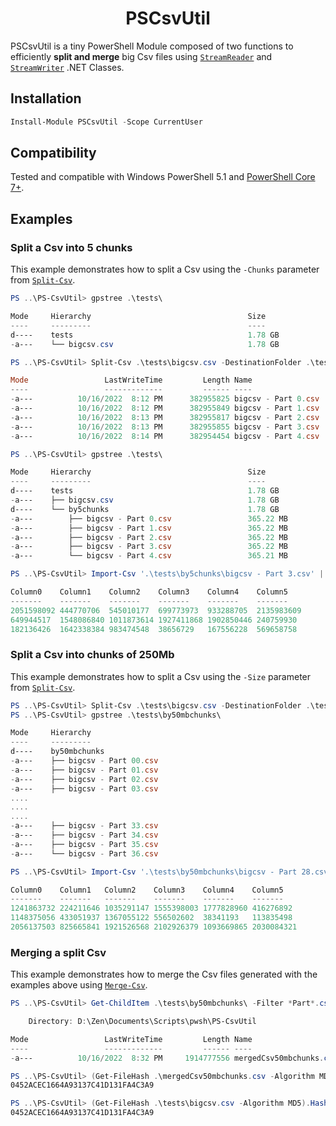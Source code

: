<h1 align="center">PSCsvUtil</h1>

PSCsvUtil is a tiny PowerShell Module composed of two functions to efficiently __split and merge__ big Csv files using [`StreamReader`](https://learn.microsoft.com/en-us/dotnet/api/system.io.streamreader.-ctor?view=net-7.0) and [`StreamWriter`](https://learn.microsoft.com/en-us/dotnet/api/system.io.streamwriter?view=net-7.0) .NET Classes.


## Installation

```powershell
Install-Module PSCsvUtil -Scope CurrentUser
```

## Compatibility

Tested and compatible with Windows PowerShell 5.1 and [PowerShell Core 7+](https://github.com/PowerShell/PowerShell).

## Examples

### Split a Csv into 5 chunks

This example demonstrates how to split a Csv using the `-Chunks` parameter from [`Split-Csv`](/public/Split-Csv.ps1).

```powershell
PS ..\PS-CsvUtil> gpstree .\tests\

Mode     Hierarchy                                   Size
----     ---------                                   ----
d----    tests                                       1.78 GB
-a---    └── bigcsv.csv                              1.78 GB

PS ..\PS-CsvUtil> Split-Csv .\tests\bigcsv.csv -DestinationFolder .\tests\by5chunks -PassThru -Chunks 5

Mode                 LastWriteTime         Length Name
----                 -------------         ------ ----
-a---          10/16/2022  8:12 PM      382955825 bigcsv - Part 0.csv
-a---          10/16/2022  8:12 PM      382955849 bigcsv - Part 1.csv
-a---          10/16/2022  8:13 PM      382955817 bigcsv - Part 2.csv
-a---          10/16/2022  8:13 PM      382955855 bigcsv - Part 3.csv
-a---          10/16/2022  8:14 PM      382954454 bigcsv - Part 4.csv

PS ..\PS-CsvUtil> gpstree .\tests\

Mode     Hierarchy                                   Size
----     ---------                                   ----
d----    tests                                       1.78 GB
-a---    ├── bigcsv.csv                              1.78 GB
d----    └── by5chunks                               1.78 GB
-a---        ├── bigcsv - Part 0.csv                 365.22 MB
-a---        ├── bigcsv - Part 1.csv                 365.22 MB
-a---        ├── bigcsv - Part 2.csv                 365.22 MB
-a---        ├── bigcsv - Part 3.csv                 365.22 MB
-a---        └── bigcsv - Part 4.csv                 365.21 MB

PS ..\PS-CsvUtil> Import-Csv '.\tests\by5chunks\bigcsv - Part 3.csv' | Select-Object -First 3 | FT -Auto

Column0    Column1    Column2    Column3    Column4    Column5
-------    -------    -------    -------    -------    -------
2051598092 444770706  545010177  699773973  933288705  2135983609
649944517  1548086840 1011873614 1927411868 1902850446 240759930
182136426  1642338384 983474548  38656729   167556228  569658758
```

### Split a Csv into chunks of 250Mb

This example demonstrates how to split a Csv using the `-Size` parameter from [`Split-Csv`](/public/Split-Csv.ps1).

```powershell
PS ..\PS-CsvUtil> Split-Csv .\tests\bigcsv.csv -DestinationFolder .\tests\by50mbchunks -Size 50mb
PS ..\PS-CsvUtil> gpstree .\tests\by50mbchunks\

Mode     Hierarchy                                                        Size
----     ---------                                                        ----
d----    by50mbchunks                                                     1.78 GB
-a---    ├── bigcsv - Part 00.csv                                         50 MB
-a---    ├── bigcsv - Part 01.csv                                         50 MB
-a---    ├── bigcsv - Part 02.csv                                         50 MB
-a---    ├── bigcsv - Part 03.csv                                         50 MB
....
....
....
-a---    ├── bigcsv - Part 33.csv                                         50 MB
-a---    ├── bigcsv - Part 34.csv                                         50 MB
-a---    ├── bigcsv - Part 35.csv                                         50 MB
-a---    └── bigcsv - Part 36.csv                                         26.08 MB

PS ..\PS-CsvUtil> Import-Csv '.\tests\by50mbchunks\bigcsv - Part 28.csv' | Select-Object -First 3 | FT -Auto

Column0    Column1   Column2    Column3    Column4    Column5
-------    -------   -------    -------    -------    -------
1241863732 224211646 1035291147 1555398003 1777828960 416276892
1148375056 433051937 1367055122 556502602  38341193   113835498
2056137503 825665841 1921526568 2102926379 1093669865 2030084321
```

### Merging a split Csv

This example demonstrates how to merge the Csv files generated with the examples above using [`Merge-Csv`](/public/Merge-Csv.ps1).

```powershell
PS ..\PS-CsvUtil> Get-ChildItem .\tests\by50mbchunks\ -Filter *Part*.csv | Merge-Csv -DestinationPath mergedCsv50mbchunks.csv -PassThru

    Directory: D:\Zen\Documents\Scripts\pwsh\PS-CsvUtil

Mode                 LastWriteTime         Length Name
----                 -------------         ------ ----
-a---          10/16/2022  8:32 PM     1914777556 mergedCsv50mbchunks.csv

PS ..\PS-CsvUtil> (Get-FileHash .\mergedCsv50mbchunks.csv -Algorithm MD5).Hash
0452ACEC1664A93137C41D131FA4C3A9

PS ..\PS-CsvUtil> (Get-FileHash .\tests\bigcsv.csv -Algorithm MD5).Hash
0452ACEC1664A93137C41D131FA4C3A9
```
